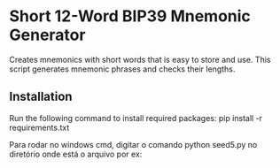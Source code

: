 # Short 12-Word BIP39 Mnemonic Generator

Creates mnemonics with short words that is easy to store and use.
This script generates mnemonic phrases and checks their lengths.

## Installation

Run the following command to install required packages:
pip install -r requirements.txt

Para rodar no windows cmd, digitar o comando python seed5.py no diretório onde está o arquivo por ex: 
